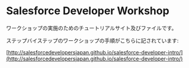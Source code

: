 # Salesforce Developer Workshop

ワークショップの実施のためのチュートリアルサイト及びファイルです。

ステップバイステップのワークショップの手順がこちらに記されています:

[http://salesforcedevelopersjapan.github.io/salesforce-developer-intro/](http://salesforcedevelopersjapan.github.io/salesforce-developer-intro/)
